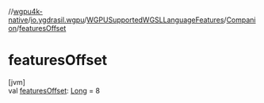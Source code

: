 //[wgpu4k-native](../../../../index.md)/[io.ygdrasil.wgpu](../../index.md)/[WGPUSupportedWGSLLanguageFeatures](../index.md)/[Companion](index.md)/[featuresOffset](features-offset.md)

# featuresOffset

[jvm]\
val [featuresOffset](features-offset.md): [Long](https://kotlinlang.org/api/core/kotlin-stdlib/kotlin/-long/index.html) = 8